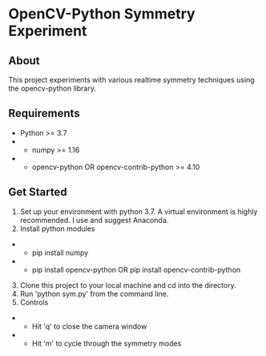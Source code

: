 # OpenCV-Python Symmetry Experiment

## About
This project experiments with various realtime symmetry techniques using the opencv-python library.

## Requirements
- Python >= 3.7
- - numpy >= 1.16
- - opencv-python OR opencv-contrib-python >= 4.10

## Get Started
1. Set up your environment with python 3.7. A virtual environment is highly recommended. I use and suggest Anaconda.
2. Install python modules
- - pip install numpy
- - pip install opencv-python OR pip install opencv-contrib-python
3. Clone this project to your local machine and cd into the directory.
4. Run 'python sym.py' from the command line.
5. Controls
- - Hit 'q' to close the camera window
- - Hit 'm' to cycle through the symmetry modes